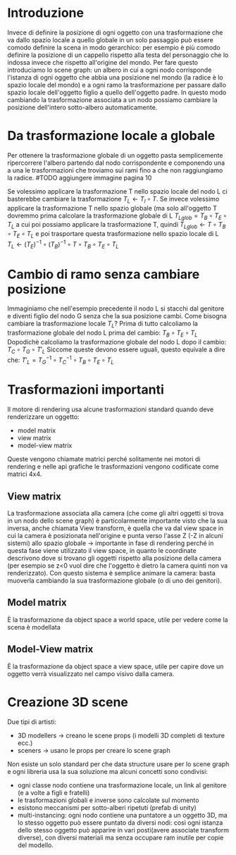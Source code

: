 # Introduzione
Invece di definire la posizione di ogni oggetto con una trasformazione che va dallo spazio locale a quello globale in un solo passaggio può essere comodo definire la scena in modo gerarchico: per esempio è più comodo definire la posizione di un cappello rispetto alla testa del personaggio che lo indossa invece che rispetto all'origine del mondo.
Per fare questo introduciamo lo scene graph: un albero in cui a ogni nodo corrisponde l'istanza di ogni oggetto che abbia una posizione nel mondo (la radice è lo spazio locale del mondo) e a ogni ramo la trasformazione per passare dallo spazio locale dell'oggetto figlio a quello dell'oggetto padre.
In questo modo cambiando la trasformazione associata a un nodo possiamo cambiare la posizione dell'intero sotto-albero automaticamente.

# Da trasformazione locale a globale
Per ottenere la trasformazione globale di un oggetto pasta semplicemente ripercorrere l'albero partendo dal nodo corrispondente e componendo una a una le trasformazioni che troviamo sui rami fino a che non raggiungiamo la radice.
#TODO aggiungere immagine pagina 10

Se volessimo applicare la trasformazione T nello spazio locale del nodo L ci basterebbe cambiare la trasformazione $T_L \leftarrow T_l \circ T$.
Se invece volessimo applicare la trasformazione T nello spazio globale (ma solo all'oggetto T dovremmo prima calcolare la trasformazione globale di L $T_{Lglob} = T_B \circ T_E \circ T_L$ a cui poi possiamo applicare la trasformazione T, quindi $T_{Lglob} \leftarrow T \circ T_B \circ T_E \circ T_L$ e poi trasportare questa trasformazione nello spazio locale di L $T_L \leftarrow (T_E)^{-1} \circ (T_B)^{-1}\circ T \circ T_B \circ T_E \circ T_L$

# Cambio di ramo senza cambiare posizione
Immaginiamo che nell'esempio precedente il nodo L si stacchi dal genitore e diventi figlio del nodo G senza che la sua posizione cambi. Come bisogna cambiare la trasformazione locale $T_L$? 
Prima di tutto calcoliamo la trasformazione globale del nodo L prima del cambio:
$T_B \circ T_E \circ T_L$
Dopodichè calcoliamo la trasformazione globale del nodo L dopo il cambio:
$T_C \circ T_G \circ T'_L$ 
Siccome queste devono essere uguali, questo equivale a dire che:
$T'_L = T_G^{-1} \circ T_C^{-1} \circ T_B \circ T_E \circ T_L$

# Trasformazioni importanti
Il motore di rendering usa alcune trasformazioni standard quando deve renderizzare un oggetto:
- model matrix
- view matrix
- model-view matrix

Queste vengono chiamate matrici perché solitamente nei motori di rendering e nelle api grafiche le trasformazioni vengono codificate come matrici 4x4.
## View matrix
La trasformazione associata alla camera (che come gli altri oggetti si trova in un nodo dello scene graph) è particolarmente importante visto che la sua inversa, anche chiamata View transform, è quella che va dal view space in cui la camera è posizionata nell'origine e punta verso l'asse Z (-Z in alcuni sistemi) allo spazio globale -> importante in fase di rendering perché in questa fase viene utilizzato il view space, in quanto le coordinate descrivono dove si trovano gli oggetti rispetto alla posizione della camera (per esempio se z<0 vuol dire che l'oggetto è dietro la camera quinti non va renderizzato).
Con questo sistema è semplice animare la camera: basta muoverla cambiando la sua trasformazione globale (o di uno dei genitori).
## Model matrix
È la trasformazione da object space a world space, utile per vedere come la scena è modellata

## Model-View matrix
È la trasformazione da object space a view space, utile per capire dove un oggetto verrà visualizzato nel campo visivo dalla camera.

# Creazione 3D scene
Due tipi di artisti:
- 3D modellers -> creano le scene props (i modelli 3D completi di texture ecc.)
- sceners -> usano le props per creare lo scene graph

Non esiste un solo standard per che data structure usare per lo scene graph e ogni libreria usa la sua soluzione ma alcuni concetti sono condivisi:
- ogni classe nodo contiene una trasformazione locale, un link al genitore (e a volte a figli e fratelli)
- le trasformazioni globali e inverse sono calcolate sul momento
- esistono meccanismi per sotto-alberi ripetuti (prefab di unity)
- multi-instancing: ogni nodo contiene una puntatore a un oggetto 3D, ma lo stesso oggetto può essere puntato da diversi nodi: così ogni istanza dello stesso oggetto può apparire in vari posti(avere associate transform diverse), con diversi materiali ma senza occupare ram inutile per copie del modello.